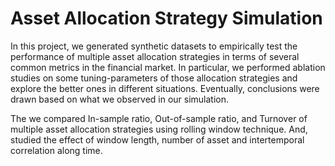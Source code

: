 # Asset Allocation Strategy Simulation

In this project, we generated synthetic datasets to empirically test the performance of multiple asset allocation strategies in terms of several common metrics in the financial market. In particular, we performed ablation studies on some tuning-parameters of those allocation strategies and explore the better ones in different situations. Eventually, conclusions were drawn based on what we observed in our simulation.

The we compared In-sample ratio, Out-of-sample ratio, and Turnover of multiple asset allocation strategies using rolling window technique. And, studied the effect of window length, number of asset and intertemporal correlation along time.
